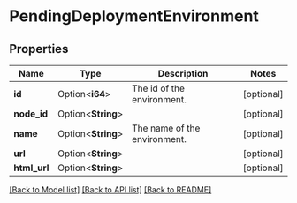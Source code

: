 # PendingDeploymentEnvironment

## Properties

Name | Type | Description | Notes
------------ | ------------- | ------------- | -------------
**id** | Option<**i64**> | The id of the environment. | [optional]
**node_id** | Option<**String**> |  | [optional]
**name** | Option<**String**> | The name of the environment. | [optional]
**url** | Option<**String**> |  | [optional]
**html_url** | Option<**String**> |  | [optional]

[[Back to Model list]](../README.md#documentation-for-models) [[Back to API list]](../README.md#documentation-for-api-endpoints) [[Back to README]](../README.md)



